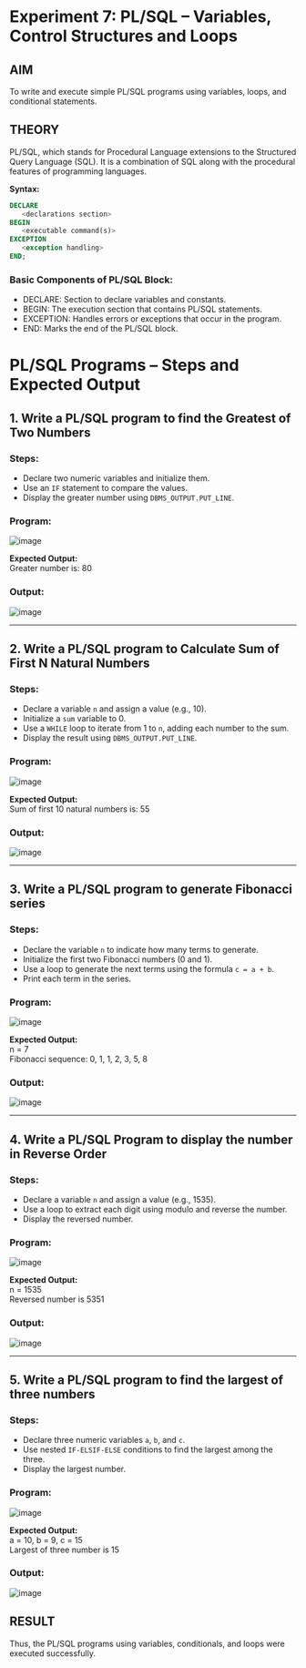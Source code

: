 # Experiment 7: PL/SQL – Variables, Control Structures and Loops

## AIM
To write and execute simple PL/SQL programs using variables, loops, and conditional statements.


## THEORY

PL/SQL, which stands for Procedural Language extensions to the Structured Query Language (SQL). It is a combination of SQL along with the procedural features of programming languages.

**Syntax:**
```sql
DECLARE 
   <declarations section> 
BEGIN 
   <executable command(s)>
EXCEPTION 
   <exception handling> 
END;
```

### Basic Components of PL/SQL Block:
- DECLARE: Section to declare variables and constants.
- BEGIN: The execution section that contains PL/SQL statements.
- EXCEPTION: Handles errors or exceptions that occur in the program.
- END: Marks the end of the PL/SQL block.

# PL/SQL Programs – Steps and Expected Output

## 1. Write a PL/SQL program to find the Greatest of Two Numbers

### Steps:
- Declare two numeric variables and initialize them.
- Use an `IF` statement to compare the values.
- Display the greater number using `DBMS_OUTPUT.PUT_LINE`.
### Program:
![image](https://github.com/user-attachments/assets/e15d9465-0b21-468c-9ce8-9e2f88e9e0a2)

**Expected Output:**  
Greater number is: 80
### Output:
![image](https://github.com/user-attachments/assets/c02c8186-4e9d-44d8-bc1c-f675c606ef6c)

---

## 2. Write a PL/SQL program to Calculate Sum of First N Natural Numbers

### Steps:
- Declare a variable `n` and assign a value (e.g., 10).
- Initialize a `sum` variable to 0.
- Use a `WHILE` loop to iterate from 1 to `n`, adding each number to the sum.
- Display the result using `DBMS_OUTPUT.PUT_LINE`.
### Program:
![image](https://github.com/user-attachments/assets/70d387ec-e35a-4939-9869-c7e1d0c93392)

**Expected Output:**  
Sum of first 10 natural numbers is: 55
### Output:
![image](https://github.com/user-attachments/assets/e61f1642-3682-49e9-ad5d-552daff77664)

---

## 3. Write a PL/SQL program to generate Fibonacci series

### Steps:
- Declare the variable `n` to indicate how many terms to generate.
- Initialize the first two Fibonacci numbers (0 and 1).
- Use a loop to generate the next terms using the formula `c = a + b`.
- Print each term in the series.
### Program:
![image](https://github.com/user-attachments/assets/9da9964e-26bb-47f3-84a7-1ec9c44593f9)

**Expected Output:**  
n = 7  
Fibonacci sequence: 0, 1, 1, 2, 3, 5, 8
### Output:
![image](https://github.com/user-attachments/assets/ab326332-1aa4-4d92-8156-c70fdc0469a9)

---

## 4. Write a PL/SQL Program to display the number in Reverse Order

### Steps:
- Declare a variable `n` and assign a value (e.g., 1535).
- Use a loop to extract each digit using modulo and reverse the number.
- Display the reversed number.
### Program:
![image](https://github.com/user-attachments/assets/ba22db27-7098-4b60-958d-6d2ea9588d82)

**Expected Output:**  
n = 1535  
Reversed number is 5351
### Output:
![image](https://github.com/user-attachments/assets/938df7f7-f99c-407b-8347-d214c3b7a173)

---

## 5. Write a PL/SQL program to find the largest of three numbers

### Steps:
- Declare three numeric variables `a`, `b`, and `c`.
- Use nested `IF-ELSIF-ELSE` conditions to find the largest among the three.
- Display the largest number.
### Program:
![image](https://github.com/user-attachments/assets/093dc4e5-c4f3-45ac-8244-2159658e24da)

**Expected Output:**  
a = 10, b = 9, c = 15  
Largest of three number is 15
### Output:
![image](https://github.com/user-attachments/assets/daa9dadb-0109-4ea5-8503-32f0faf6a5a9)

## RESULT
Thus, the PL/SQL programs using variables, conditionals, and loops were executed successfully.
